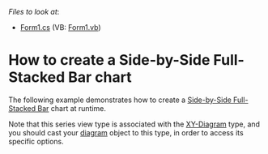 <!-- default file list -->
*Files to look at*:

* [Form1.cs](./CS/SideBySideFullStackedBarChart/Form1.cs) (VB: [Form1.vb](./VB/SideBySideFullStackedBarChart/Form1.vb))
<!-- default file list end -->
# How to create a Side-by-Side Full-Stacked Bar chart

The following example demonstrates how to create a [Side-by-Side Full-Stacked Bar](https://docs.devexpress.com/WindowsForms/7564/controls-and-libraries/chart-control/series-views/2d-series-views/bar-series-views/side-by-side-full-stacked-bar-chart?p=netframework) chart at runtime.

Note that this series view type is associated with the [XY-Diagram](https://docs.devexpress.com/WindowsForms/5908/controls-and-libraries/chart-control/diagram/xy-diagram?p=netframework) type, and you should cast your [diagram](https://docs.devexpress.com/WindowsForms/DevExpress.XtraCharts.ChartControl.Diagram?p=netframework) object to this type, in order to access its specific options.
